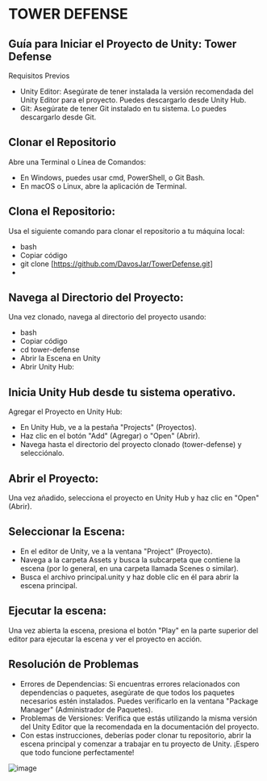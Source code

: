 # TOWER DEFENSE
## Guía para Iniciar el Proyecto de Unity: Tower Defense
Requisitos Previos
- Unity Editor: Asegúrate de tener instalada la versión recomendada del Unity Editor para el proyecto. Puedes descargarlo desde Unity Hub.
- Git: Asegúrate de tener Git instalado en tu sistema. Lo puedes descargarlo desde Git.

## Clonar el Repositorio
Abre una Terminal o Línea de Comandos:

- En Windows, puedes usar cmd, PowerShell, o Git Bash.
- En macOS o Linux, abre la aplicación de Terminal.

## Clona el Repositorio:

Usa el siguiente comando para clonar el repositorio a tu máquina local:
- bash
- Copiar código
- git clone [https://github.com/DavosJar/TowerDefense.git]
- 
## Navega al Directorio del Proyecto:

Una vez clonado, navega al directorio del proyecto usando:
- bash
- Copiar código
- cd tower-defense
- Abrir la Escena en Unity
- Abrir Unity Hub:

## Inicia Unity Hub desde tu sistema operativo.
Agregar el Proyecto en Unity Hub:

- En Unity Hub, ve a la pestaña "Projects" (Proyectos).
- Haz clic en el botón "Add" (Agregar) o "Open" (Abrir).
- Navega hasta el directorio del proyecto clonado (tower-defense) y selecciónalo.
  
## Abrir el Proyecto:

Una vez añadido, selecciona el proyecto en Unity Hub y haz clic en "Open" (Abrir).

## Seleccionar la Escena:

- En el editor de Unity, ve a la ventana "Project" (Proyecto).
- Navega a la carpeta Assets y busca la subcarpeta que contiene la escena (por lo general, en una carpeta llamada Scenes o similar).
- Busca el archivo principal.unity y haz doble clic en él para abrir la escena principal.
  
## Ejecutar la escena:

Una vez abierta la escena, presiona el botón "Play" en la parte superior del editor para ejecutar la escena y ver el proyecto en acción.

## Resolución de Problemas
- Errores de Dependencias: Si encuentras errores relacionados con dependencias o paquetes, asegúrate de que todos los paquetes necesarios estén instalados. Puedes verificarlo en la ventana "Package Manager" (Administrador de Paquetes).
- Problemas de Versiones: Verifica que estás utilizando la misma versión del Unity Editor que la recomendada en la documentación del proyecto.
- Con estas instrucciones, deberías poder clonar tu repositorio, abrir la escena principal y comenzar a trabajar en tu proyecto de Unity. ¡Espero que todo funcione perfectamente!

![image](https://github.com/user-attachments/assets/69aa6e6f-b3b5-4942-854c-8e26b65a9f9a)
